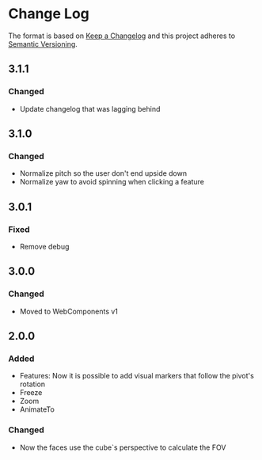 # Change Log

The format is based on [Keep a Changelog](http://keepachangelog.com/)
and this project adheres to [Semantic Versioning](http://semver.org/).


## 3.1.1

### Changed
- Update changelog that was lagging behind


## 3.1.0

### Changed
- Normalize pitch so the user don't end upside down
- Normalize yaw to avoid spinning when clicking a feature


## 3.0.1

### Fixed
- Remove debug


## 3.0.0

### Changed
- Moved to WebComponents v1


## 2.0.0

### Added
- Features: Now it is possible to add visual markers that follow the pivot's rotation
- Freeze
- Zoom
- AnimateTo

### Changed
- Now the faces use the cube`s perspective to calculate the FOV
